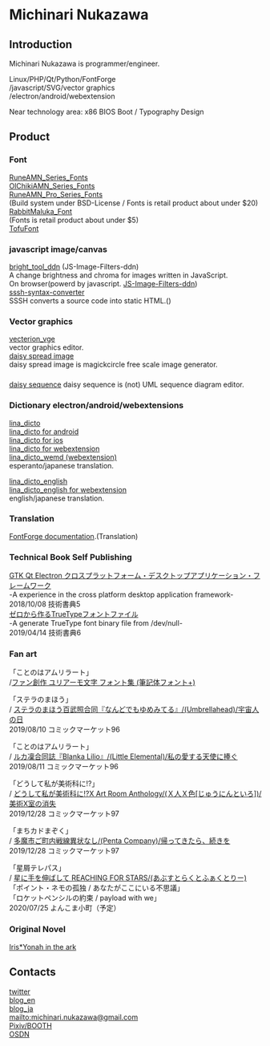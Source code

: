 # Michinari Nukazawa

## Introduction
Michinari Nukazawa is programmer/engineer.

Linux/PHP/Qt/Python/FontForge  
/javascript/SVG/vector graphics  
/electron/android/webextension  

Near technology area: x86 BIOS Boot / Typography Design  

## Product

### Font
[RuneAMN_Series_Fonts][ghpages_index_RuneAMN_Free]  
[OlChikiAMN_Series_Fonts][ghpages_index_OlChikiAMN_Free]  
[RuneAMN_Pro_Series_Fonts][ghpages_index_RuneAMN_Pro]  
 (Build system under BSD-License / Fonts is retail product about under $20)  
[RabbitMaluka_Font][RabbitMaluka]  
 (Fonts is retail product about under $5)  
[TofuFont][ghpages_index_TofuFont_en_US]  

### javascript image/canvas
[bright_tool_ddn][ghpages_index_bright_tool_ddn] (JS-Image-Filters-ddn)  
 A change brightness and chroma for images written in JavaScript.  
 On browser(powerd by javascript. [JS-Image-Filters-ddn][github_JS-Image-Filters-ddn])  
[sssh-syntax-converter][ghpages_index_sssh-syntax-converter]  
 SSSH converts a source code into static HTML.()  

### Vector graphics
[vecterion_vge](https://github.com/MichinariNukazawa/vecterion_vge)  
vector graphics editor.  
[daisy spread image](https://github.com/MichinariNukazawa/daisy_spread_image)  
daisy spread image is magickcircle free scale image generator.  

### 
[daisy sequence](https://github.com/MichinariNukazawa/daisy_sequence)
daisy sequence is (not) UML sequence diagram editor.

### Dictionary electron/android/webextensions
[lina_dicto](https://github.com/MichinariNukazawa/lina_dicto)  
[lina_dicto for android](https://github.com/MichinariNukazawa/lina_dicto_for_android)  
[lina_dicto for ios](https://github.com/MichinariNukazawa/lina_dicto_for_ios)  
[lina_dicto for webextension](https://github.com/MichinariNukazawa/lina_dicto_for_webextension)  
[lina_dicto_wemd (webextension)](https://github.com/MichinariNukazawa/mouse-dictionary/tree/esperanto-variant-lina-dicto)  
esperanto/japanese translation.  

[lina_dicto_english](https://github.com/MichinariNukazawa/lina_dicto_english)  
[lina_dicto_english for webextension](https://github.com/MichinariNukazawa/lina_dicto_english_for_webextension)  
english/japanese translation.  

### Translation
[FontForge documentation][FontForge_Conditional_ja].(Translation)  

### Technical Book Self Publishing
[GTK Qt Electron クロスプラットフォーム・デスクトップアプリケーション・フレームワーク](https://daisy-bell.booth.pm/items/1054911)  
 -A experience in the cross platform desktop application framework-  
2018/10/08 技術書典5  
[ゼロから作るTrueTypeフォントファイル](https://daisy-bell.booth.pm/items/1314203)  
 -A generate TrueType font binary file from /dev/null-  
2019/04/14 技術書典6  


### Fan art
「ことのはアムリラート」  
/[ファン創作 ユリアーモ文字 フォント集 (筆記体フォント+)](https://daisy-bell.booth.pm/items/670082)  

「ステラのまほう」  
/ [ステラのまほう百武照合同『なんどでもゆめみてる』/(Umbrellahead)/宇宙人の日](https://umbrellahead.booth.pm/items/1512518)  
2019/08/10 コミックマーケット96  

「ことのはアムリラート」  
/ [ルカ凜合同誌『Blanka Lilio』/(Little Elemental)/私の愛する天使に捧ぐ](https://blanka-lilio.tumblr.com/)   
2019/08/11 コミックマーケット96  

「どうして私が美術科に!?」  
/ [​どうして私が美術科に⁉︎ ​X Art Room Anthology/(Ｘ人Ｘ色[じゅうにんといろ])/美術X室の消失](https://xninxiro.wixsite.com/doubiju-x-anthology)  
2019/12/28 コミックマーケット97  

「まちカドまぞく」  
/ [多魔市ご町内戦線異状なし/(Penta Company)/帰ってきたら、続きを](https://twipla.jp/events/380860)  
2019/12/28 コミックマーケット97  

「星屑テレパス」  
/ [星に手を伸ばして REACHING FOR STARS/(あぶすとらくとふぁくとりー)](https://twipla.jp/events/417793)  
「ポイント・ネモの孤独 / あなたがここにいる不思議」  
「ロケットペンシルの約束 / payload with we」  
2020/07/25 よんこま小町（予定）  

### Original Novel
[Iris*Yonah in the ark](https://ncode.syosetu.com/n9250gg/)  


## Contacts
[twitter][twitter]  
[blog_en][blog_article_en_US]  
[blog_ja][blog_article]  
[mailto:michinari.nukazawa@gmail.com][mailto]  
[Pixiv/BOOTH][daisy_bell_pixiv_booth]  
[OSDN][daisy_bell_osdn]  


[ghpages_index_RuneAMN_Free]: http://michinarinukazawa.github.io/RuneAssignMN_Series_Fonts/
[ghpages_index_OlChikiAMN_Free]: http://michinarinukazawa.github.io/OlChikiAssignMN_Series_Fonts/
[ghpages_index_RuneAMN_Pro]: https://github.com/MichinariNukazawa/RuneAMN_Pro_Series_Fonts
[RabbitMaluka]: http://www.pixiv.net/member_illust.php?mode=medium&illust_id=49654810
[ghpages_index_TofuFont_en_US]: http://michinarinukazawa.github.io/TofuFont/html/index_en_US.html

[ghpages_index_bright_tool_ddn]: http://michinarinukazawa.github.io/bright_tool_ddn/
[github_JS-Image-Filters-ddn]: http://michinarinukazawa.github.io/sssh-syntax-converter/
[ghpages_index_sssh-syntax-converter]: http://michinarinukazawa.github.io/sssh-syntax-converter/
[FontForge_Conditional_ja]: http://fontforge.github.io/ja/editexample6-5.html#Conditional

[blog_article_en_US]: http://blog-en.michinari-nukazawa.com
[blog_article]: http://blog.michinari-nukazawa.com/
[twitter]: http://blog.michinari-nukazawa.com/
[mailto]: mailto:michinari.nukazawa@gmail.com
[daisy_bell_pixiv_booth]: https://daisy-bell.booth.pm/
[daisy_bell_osdn]: https://sourceforge.jp/projects/daisybell-fonts/releases/

